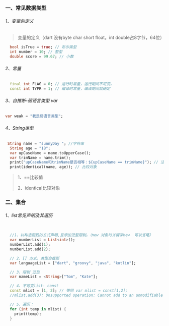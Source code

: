 ### 一、常见数据类型

###### 1、变量的定义
>变量的定义（dart 没有byte char short float。int double占8字节，64位）

```dart
  bool isTrue = true; // 布尔类型
  int number = 10; // 整型
  double score = 99.67; // 小数
```

###### 2、常量

```dart
  final int FLAG = 0; // 运行时常量，运行期间不可变。
  const int TYPR = 1; // 编译时常量，编译期间就确定
```

###### 3、自推断-弱语言类型 var

```dart
var weak = "我是弱语言类型";
```

###### 4、String类型

```dart
 String name = "sunnyDay "; //字符串
  String age = "18";
  var upCaseName = name.toUpperCase();
  var trimName = name.trim();
  print("upCaseName和trimName是否相等：${upCaseName == trimName}"); // 注意这里使用+链接失败，推荐使用 模板字符串 方式获取
  print(identical(name, age)); // 比较对象
```
> 1、==比较值
>
> 2、identical比较对象
>

### 二、集合

###### 1、list常见声明及其遍历

```dart

  //1、以构造函数的方式声明,且添加泛型限制。（new 对象时关键字new  可以省略）
  var numberList = List<int>();
  numberList.add(1);
  numberList.add(2);

  // 2、[] 方式，类型自推断
  var languageList = ["dart", "groovy", "java", "kotlin"];

  // 3、限制 泛型
  var nameList = <String>["Tom", "Kate"];

  // 4、不可变list- const
  const mlist = [1, 2]; // 等同 var mlist = const[1,2];
  //mlist.add(3); Unsupported operation: Cannot add to an unmodifiable list

  // 5、遍历：
  for (int temp in mlist) {
    print(temp);
  }
```